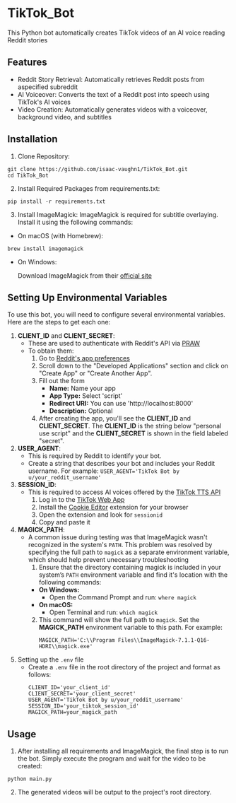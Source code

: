 ﻿# TikTok_Bot 
This Python bot automatically creates TikTok videos of an AI voice reading Reddit stories

## Features
- Reddit Story Retrieval: Automatically retrieves Reddit posts from aspecified subreddit
- AI Voiceover: Converts the text of a Reddit post into speech using TikTok's AI voices
- Video Creation: Automatically generates videos with a voiceover, background video, and subtitles

## Installation
1. Clone Repository:
```
git clone https://github.com/isaac-vaughn1/TikTok_Bot.git
cd TikTok_Bot
```
2. Install Required Packages from requirements.txt:
```
pip install -r requirements.txt
```
3. Install ImageMagick:
ImageMagick is required for subtitle overlaying. Install it using the following commands:
- On macOS (with Homebrew):
```
brew install imagemagick
```
- On Windows:

  Download ImageMagick from their [official site](https://imagemagick.org/index.php)
## Setting Up Environmental Variables
To use this bot, you will need to configure several environmental variables. Here are the steps to get each one:
1. **CLIENT_ID** and **CLIENT_SECRET**:
    - These are used to authenticate with Reddit's API via [PRAW](https://praw.readthedocs.io/en/stable/)
    - To obtain them:
      1. Go to [Reddit's app preferences](https://www.reddit.com/prefs/apps)
      2. Scroll down to the "Developed Applications" section and click on "Create App" or "Create Another App".
      3. Fill out the form
         - **Name:** Name your app
         - **App Type:** Select 'script'
         - **Redirect URI:** You can use 'http://localhost:8000'
         - **Description:** Optional
      4. After creating the app, you'll see the **CLIENT_ID** and **CLIENT_SECRET**. The **CLIENT_ID** is the string below "personal use script" and the **CLIENT_SECRET** is shown in the field labeled "secret".
2. **USER_AGENT**:
    - This is required by Reddit to identify your bot.
    - Create a string that describes your bot and includes your Reddit username. For example: `USER_AGENT='TikTok Bot by u/your_reddit_username'`
3. **SESSION_ID**:
    - This is required to access AI voices offered by the [TikTok TTS API](https://github.com/oscie57/tiktok-voice)
      1. Log in to the [TikTok Web App](https://www.tiktok.com/)
      2. Install the [Cookie Editor](https://cookie-editor.com/) extension for your browser
      3. Open the extension and look for `sessionid`
      4. Copy and paste it
4. **MAGICK_PATH**:
    - A common issue during testing was that ImageMagick wasn't recognized in the system's `PATH`. This problem was resolved by specifying the full path to `magick` as a separate environment variable, which should help prevent unecessary troubleshooting
      1. Ensure that the directory containing magick is included in your system’s `PATH` environment variable and find it's location with the following commands:
        - **On Windows:**
          - Open the Command Prompt and run: `where magick`
        - **On macOS:**
          - Open Terminal and run: `which magick`
      2. This command will show the full path to `magick`. Set the **MAGICK_PATH** environment variable to this path. For example:
         ```
         MAGICK_PATH='C:\\Program Files\\ImageMagick-7.1.1-Q16-HDRI\\magick.exe'
         ```
5. Setting up the `.env` file
   - Create a `.env` file in the root directory of the project and format as follows:
     ```
     CLIENT_ID='your_client_id'
     CLIENT_SECRET='your_client_secret'
     USER_AGENT='TikTok Bot by u/your_reddit_username'
     SESSION_ID='your_tiktok_session_id'
     MAGICK_PATH=your_magick_path
     ```
## Usage
1. After installing all requirements and ImageMagick, the final step is to run the bot. Simply execute the program and wait for the video to be created:
```
python main.py
```
2. The generated videos will be output to the project's root directory.
